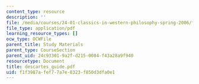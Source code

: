 ```yaml
---
content_type: resource
description: ''
file: /media/courses/24-01-classics-in-western-philosophy-spring-2006/f1f3987afef77a7e8323f850d3dfa0e1_descartes_guide.pdf
file_type: application/pdf
learning_resource_types: []
ocw_type: OCWFile
parent_title: Study Materials
parent_type: CourseSection
parent_uid: 24c93301-9a2f-d215-0084-f43a28a9f940
resourcetype: Document
title: descartes_guide.pdf
uid: f1f3987a-fef7-7a7e-8323-f850d3dfa0e1
---
```

